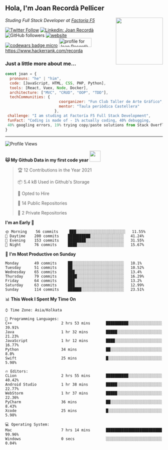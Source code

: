 <h2>Hola, I'm Joan Recordà Pellicer</h2>
<img align='right' src="https://media.giphy.com/media/USV0ym3bVWQJJmNu3N/giphy.gif" width="150">
<p><em>Studing Full Stack Developer at <a href="http://www.factoriaf5.org/">Factoría F5</a></em></p>


[![Twitter Follow](https://img.shields.io/twitter/follow/Joan_Recorda?ref_src=twsrc%5Etfw)](https://twitter.com/intent/follow?screen_name=Joan_Recorda)
[![Linkedin: Joan Recordà](https://img.shields.io/badge/-Joan-blue?style=flat-square&logo=Linkedin&logoColor=white&link=https://www.linkedin.com/in/joan-record%C3%A0-pellicer-ab136563//)](https://www.linkedin.com/in/joan-record%C3%A0-pellicer-ab136563/)
![GitHub followers](https://img.shields.io/github/followers/JoanRecorda?label=Follow&style=social)
[![website](https://img.shields.io/badge/Website-46a2f1.svg?&style=flat-square&logo=Google-Chrome&logoColor=white&link=https://anmolsingh.me/)](https://anmolsingh.me/)
<a target="_blank" href="https://www.codewars.com/users/Recorda" target="_blank"><img src="https://www.codewars.com/users/Recorda/badges/micro" alt="codewars badge micro" /></a>
<a href="https://stackoverflow.com/users/16348996/joan-record%c3%a0-pellicer"><img src="https://stackoverflow.com/users/flair/16348996.png" width="104" height="29" alt="profile for Joan Record&#224; Pellicer at Stack Overflow, Q&amp;A for professional and enthusiast programmers" title="profile for Joan Record&#224; Pellicer at Stack Overflow, Q&amp;A for professional and enthusiast programmers"></a>
https://www.hackerrank.com/recorda


<h3>Just a little more about me...</h3>

```javascript
const joan = {
  pronouns: "he" | "him",
  code: [JavaScript, HTML, CSS, PHP, Python],
  tools: [React, Vuex, Node, Docker],
  architecture: ["MVC", "CRUD", "OOP", "TDD"],
  techCommunities: {
                        coorganizer: "Fun Club Taller de Arte Gráfico",
                        mentor: "Taula periòdica Castellera"
                      },
 challenge: "I am studing at Factoría F5 Full Stack Development",
 funFact: "Coding is made of - 1% actually coding, 40% debugging,
 40% googling errors, 19% trying copy/paste solutions from Stack Overflow"
}
```

---
<!--START_SECTION:waka-->
![Profile Views](http://img.shields.io/badge/Profile%20Views-52-blue)

**🐱 My Github Data in my first code year** <img src="https://media.giphy.com/media/WUlplcMpOCEmTGBtBW/giphy.gif" width="35">

> 🏆 12 Contributions in the Year 2021
 > 
> 📦 5.4 kB Used in Github's Storage 
 > 
> 💼 Opted to Hire
 > 
> 📜 14 Public Repositories 
 > 
> 🔑 2 Private Repositories

**I'm an Early 🐤** 

```text
🌞 Morning    56 commits     ███░░░░░░░░░░░░░░░░░░░░░░   11.55% 
🌆 Daytime    200 commits    ██████████░░░░░░░░░░░░░░░   41.24% 
🌃 Evening    153 commits    ████████░░░░░░░░░░░░░░░░░   31.55% 
🌙 Night      76 commits     ████░░░░░░░░░░░░░░░░░░░░░   15.67%

```
📅 **I'm Most Productive on Sunday** 

```text
Monday       49 commits     ██░░░░░░░░░░░░░░░░░░░░░░░   10.1% 
Tuesday      51 commits     ██░░░░░░░░░░░░░░░░░░░░░░░   10.52% 
Wednesday    65 commits     ███░░░░░░░░░░░░░░░░░░░░░░   13.4% 
Thursday     79 commits     ████░░░░░░░░░░░░░░░░░░░░░   16.29% 
Friday       64 commits     ███░░░░░░░░░░░░░░░░░░░░░░   13.2% 
Saturday     63 commits     ███░░░░░░░░░░░░░░░░░░░░░░   12.99% 
Sunday       114 commits    ██████░░░░░░░░░░░░░░░░░░░   23.51%

```


📊 **This Week I Spent My Time On** 

```text
⌚︎ Time Zone: Asia/Kolkata

💬 Programming Languages: 
C++                      2 hrs 53 mins       ██████████░░░░░░░░░░░░░░░   39.91% 
Java                     1 hr 32 mins        █████░░░░░░░░░░░░░░░░░░░░   21.23% 
JavaScript               1 hr 12 mins        ████░░░░░░░░░░░░░░░░░░░░░   16.77% 
Python                   34 mins             ██░░░░░░░░░░░░░░░░░░░░░░░   8.0% 
Swift                    25 mins             █░░░░░░░░░░░░░░░░░░░░░░░░   5.98%

🔥 Editors: 
CLion                    2 hrs 55 mins       ██████████░░░░░░░░░░░░░░░   40.42% 
Android Studio           1 hr 38 mins        █████░░░░░░░░░░░░░░░░░░░░   22.77% 
WebStorm                 1 hr 37 mins        █████░░░░░░░░░░░░░░░░░░░░   22.36% 
PyCharm                  36 mins             ██░░░░░░░░░░░░░░░░░░░░░░░   8.43% 
Xcode                    25 mins             █░░░░░░░░░░░░░░░░░░░░░░░░   5.98%

💻 Operating System: 
Mac                      7 hrs 14 mins       █████████████████████████   99.96% 
Windows                  0 secs              ░░░░░░░░░░░░░░░░░░░░░░░░░   0.04%

```

